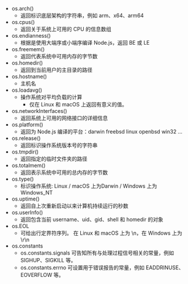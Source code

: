 - os.arch()
  - 返回标识底层架构的字符串，例如 arm、x64、arm64
- os.cpus()
  - 返回关于系统上可用的 CPU 的信息数组
- os.endianness()
  - 根据是使用大端序或小端序编译 Node.js，返回 BE 或 LE
- os.freemem()
  - 返回代表系统中可用内存的字节数
- os.homedir()
  - 返回到当前用户的主目录的路径
- os.hostname()
  - 主机名
- os.loadavg()
  - 操作系统对平均负载的计算
    - 仅在 Linux 和 macOS 上返回有意义的值。
- os.networkInterfaces()
  - 返回系统上可用的网络接口的详细信息
- os.platform()
  - 返回为 Node.js 编译的平台：darwin freebsd linux openbsd win32 ...
- os.release()
  - 返回标识操作系统版本号的字符串
- os.tmpdir()
  - 返回指定的临时文件夹的路径
- os.totalmem()
  - 返回表示系统中可用的总内存的字节数
- os.type()
  - 标识操作系统: Linux / macOS 上为Darwin / Windows 上为 Windows_NT
- os.uptime()
  - 返回自上次重新启动以来计算机持续运行的秒数
- os.userInfo()
  - 返回包含当前 username、uid、gid、shell 和 homedir 的对象
- os.EOL
  - 可给出行定界符序列。 在 Linux 和 macOS 上为 \n，在 Windows 上为 \r\n
- os.constants
  - os.constants.signals 可告知所有与处理过程信号相关的常量，例如 SIGHUP、SIGKILL 等。
  - os.constants.errno 可设置用于错误报告的常量，例如 EADDRINUSE、EOVERFLOW 等。